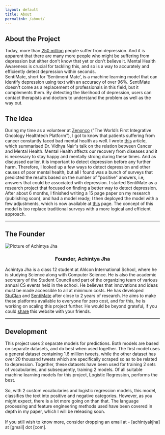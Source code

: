 ```yaml
---
layout: default
title: About
permalink: /about/
---
```



  <h2>About the Project</h2>
    <p>
      Today, more than <a href="https://www.who.int/news-room/fact-sheets/detail/depression#:~:text=Depression%20is%20a%20common%20mental,overall%20global%20burden%20of%20disease.">250 million</a>
      people suffer from depression. And it is apparent that there are many more people who might be suffering from
      depression but either don't know that yet or don't believe it. Mental Health Awareness is crucial for tackling this, and so is a way to
      accurately and efficiently detect depression within seconds.
      <br />
      SentiMate, short for 'Sentiment Mate', is a machine learning model that can identify depression using text with an
      accuracy of over 96%. SentiMate doesn't come as a replacement of professionals in this field, but it complements them.
      By detecting the likelihood of depression, users can contact therapists and doctors to understand the problem as well as the
      way out.
    </p>

  
  <h2>The Idea</h2>
    <p>
      During my time as a volunteer at <a target="_blank" href="https://zenonco.io">Zenonco</a> ("The World’s First Integrative
      Oncology Healthtech Platform"), I got to know that patients suffering from cancer constantly faced bad
      mental health as well. I wrote <a target="_blank" href="https://zenonco.io/healing-circle-talks-with-dr-vidhya-nair">this</a>
      article, which summarised Dr. Vidhya Nair's talk on the relation between Cancer and Mental Health.
      Mental Health affects our recovery from diseases and it is necessary to stay happy and mentally strong during
      these times.
      And as discussed earlier, it is important to detect depression before any further harm.
      Therefore, I looked up a few ways to detect depression and other causes of poor mental health, but all I found was a bunch of
      surveys that predicted the results based on the number of "positive" answers, i.e, answers that could be associated with 
      depression.
      I started SentiMate as a research project that focused on finding a better way to detect depression. After about 6 months,
      I finished writing a 15 page paper on my research (publishing soon), and had a model ready; I then deployed the model with a few
      adjustments, which is now available at <a href="/model">this</a> page. The concept of this model is too replace traditional
      surveys with a more logical and efficient approach. 
    </p>
  <hr>

  <h2>The Founder</h2>

  <div class="image-container-me">
    <img src="{{ url_for('static', filename='me.jpeg') }}" alt="Picture of Achintya Jha">
  </div>
  <h3 style="text-align:center">Founder, Achintya Jha</h3>

  <p>
    Achintya Jha is a class 12 student at Ahlcon International School, where he 
    is studying Science along with Computer Science. He is also the academic secretary
    of the Student Council and part of the organizing team of various annual CS
    events held in the school.
    He believes that innovations and ideas must be made accessible to all at minimum
    costs. He has developed <a href="https://stuclan.ml">StuClan</a> and 
    <a href="https://sentimate.herokuapp.com/">SentiMate</a> after close to 2 years of research.
    He aims to make these platforms available to everyone for zero cost, and for this, he is 
    working on scaling this project further. He would be beyond grateful, if you could <a target="_blank" href="https://twitter.com/intent/tweet?original_referer=https%3A%2F%2Fsentimate.herokuapp.com%2F&ref_src=twsrc%5Etfw%7Ctwcamp%5Ebuttonembed%7Ctwterm%5Eshare%7Ctwgr%5E&text=Guys%20have%20a%20look%20at%20SentiMate!!%20It%20can%20detect%20depression%20using%20text!!&url=https%3A%2F%2Fsentimate.herokuapp.com&via=achintyajha05">share</a> this 
    website with your friends.
  </p>

  <hr>

  <h2>Development</h2>
  <p>
    This project uses 2 separate models for predictions. Both models are
    based on separate datasets, and do best when used together. The first
    model uses a general dataset containing 1.6 million tweets, while the
    other dataset has over 20 thousand tweets which are specifically scraped
    so as to be related to depression. Together, these datasets have been
    used for training 2 sets of vocabularies, and subsequently, training 2
    models. Of all suitable machine learning models for this project,
    Logistic Regression, performs the best.
    <br />
    <br />
    So, with 2 custom vocabularies and logistic regression models, this
    model, classifies the text into positive and negative categories.
    However, as you might expect, there is a lot more going on than that.
    The language processing and feature engineering methods used have been
    covered in depth in my paper, which I will be releasing soon.
    <br />
    <br />
    If you still wish to know more, consider dropping an email at -
    [achintyakjha] at [gmail] dot [com].
  </p>

